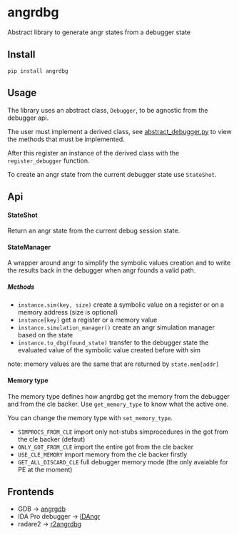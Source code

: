 # angrdbg

Abstract library to generate angr states from a debugger state

## Install

```
pip install angrdbg
```

## Usage

The library uses an abstract class, `Debugger`, to be agnostic from the debugger api.

The user must implement a derived class, see [abstract_debugger.py](angrdbg/abstract_debugger.py) to view the methods that must be implemented.

After this register an instance of the derived class with the `register_debugger` function.

To create an angr state from the current debugger state use `StateShot`.

## Api

#### StateShot

Return an angr state from the current debug session state.

#### StateManager

A wrapper around angr to simplify the symbolic values creation and to write the results back in the debugger when angr founds a valid path.

##### Methods
+ `instance.sim(key, size)`        create a symbolic value on a register or on a memory address (size is optional)
+ `instance[key]`                  get a register or a memory value
+ `instance.simulation_manager()`  create an angr simulation manager based on the state
+ `instance.to_dbg(found_state)`   transfer to the debugger state the evaluated value of the symbolic value created before with sim

note: memory values are the same that are returned by `state.mem[addr]`

#### Memory type

The memory type defines how angrdbg get the memory from the debugger and from the cle backer. Use `get_memory_type` to know what the active one.

You can change the memory type with `set_memory_type`.

+ `SIMPROCS_FROM_CLE` import only not-stubs simprocedures in the got from the cle backer (defaut)
+ `ONLY_GOT_FROM_CLE` import the entire got from the cle backer
+ `USE_CLE_MEMORY` import memory from the cle backer firstly
+ `GET_ALL_DISCARD_CLE` full debugger memory mode (the only avaiable for PE at the moment)

## Frontends
+ GDB -> [angrgdb](https://github.com/andreafioraldi/angrgdb)
+ IDA Pro debugger -> [IDAngr](https://github.com/andreafioraldi/IDAngr)
+ radare2 -> [r2angrdbg](https://github.com/andreafioraldi/r2angrdbg)
